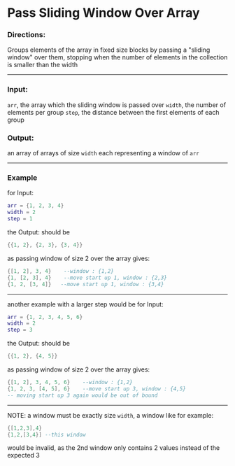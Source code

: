 # Pass Sliding Window Over Array

### Directions:

Groups elements of the array in fixed size blocks by passing a "sliding window" over them, stopping when the number of elements in the collection is smaller than the  width
 
___

### Input:
`arr`, the array which the sliding window is passed over
`width`, the number of elements per group
`step`, the distance between the first elements of each group


### Output:
an array of arrays of size `width` each representing a window of `arr`

___

### Example

for Input: 
```lua
arr = {1, 2, 3, 4}
width = 2
step = 1
```
the Output: should be 
```lua
{{1, 2}, {2, 3}, {3, 4}}
```
as passing window of size 2 over the array gives: 
```lua
{[1, 2], 3, 4}    --window : {1,2}
{1, [2, 3], 4}    --move start up 1, window : {2,3}
{1, 2, [3, 4]}   --move start up 1, window : {3,4}
```
---
another example with a larger step would be for Input:
```lua
arr = {1, 2, 3, 4, 5, 6}
width = 2 
step = 3
```
the Output: should be 
```lua
{{1, 2}, {4, 5}}
```
as passing window of size 2 over the array gives: 
```lua
{[1, 2], 3, 4, 5, 6}    --window : {1,2}
{1, 2, 3, [4, 5], 6}    --move start up 3, window : {4,5}
-- moving start up 3 again would be out of bound
```

---

NOTE: a window must be exactly size `width`, a window like for example:
```lua
{[1,2,3],4}
{1,2,[3,4}] --this window
``` 
would be invalid, as the 2nd window only contains 2 values instead of the expected 3
